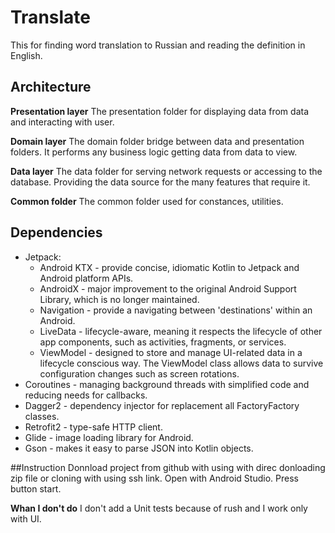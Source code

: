 # Translate

This for finding word translation to Russian and reading the definition in English.

## Architecture

**Presentation layer**
The presentation folder for displaying data from data and interacting with user.

**Domain layer**
The domain folder bridge between data and presentation folders. It performs any business logic getting data from data to view.

**Data layer**
The data folder for serving network requests or accessing to the database. Providing the data source for the many features that require it.

**Common folder**
The common folder used for constances, utilities.

## Dependencies

- Jetpack:
  * Android KTX - provide concise, idiomatic Kotlin to Jetpack and Android platform APIs.
  * AndroidX - major improvement to the original Android Support Library, which is no longer maintained.
  * Navigation - provide a navigating between 'destinations' within an Android.
  * LiveData - lifecycle-aware, meaning it respects the lifecycle of other app components, such as activities, fragments, or services.
  * ViewModel - designed to store and manage UI-related data in a lifecycle conscious way. The ViewModel class allows data to survive configuration changes such as screen rotations.
- Coroutines - managing background threads with simplified code and reducing needs for callbacks.
- Dagger2 - dependency injector for replacement all FactoryFactory classes.
- Retrofit2 - type-safe HTTP client.
- Glide - image loading library for Android.
- Gson - makes it easy to parse JSON into Kotlin objects.

##Instruction
Donnload project from github with using with direc donloading zip file or cloning with using ssh link.
Open with Android Studio.
Press button start.

**Whan I don't do**
I don't add a Unit tests because of rush and I work only with UI.
